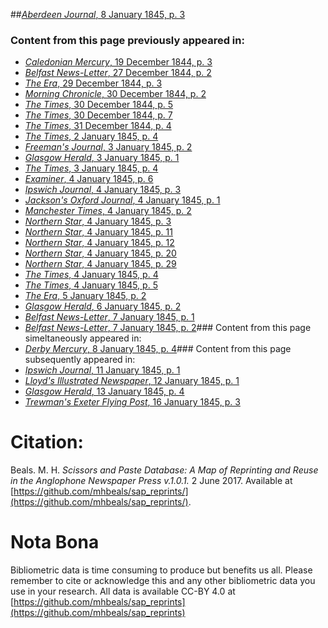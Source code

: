##[*Aberdeen Journal*, 8 January 1845, p. 3](https://mhbeals.github.io/sap_html/Aberdeen-Journal/Aberdeen-Journal-8-January-1845-p-3)

### Content from this page previously appeared in:
+ [*Caledonian Mercury*, 19 December 1844, p. 3](https://mhbeals.github.io/sap_html/Caledonian-Mercury/Caledonian-Mercury-19-December-1844-p-3)
+ [*Belfast News-Letter*, 27 December 1844, p. 2](https://mhbeals.github.io/sap_html/Belfast-News-Letter/Belfast-News-Letter-27-December-1844-p-2)
+ [*The Era*, 29 December 1844, p. 3](https://mhbeals.github.io/sap_html/The-Era/The-Era-29-December-1844-p-3)
+ [*Morning Chronicle*, 30 December 1844, p. 2](https://mhbeals.github.io/sap_html/Morning-Chronicle/Morning-Chronicle-30-December-1844-p-2)
+ [*The Times*, 30 December 1844, p. 5](https://mhbeals.github.io/sap_html/The-Times/The-Times-30-December-1844-p-5)
+ [*The Times*, 30 December 1844, p. 7](https://mhbeals.github.io/sap_html/The-Times/The-Times-30-December-1844-p-7)
+ [*The Times*, 31 December 1844, p. 4](https://mhbeals.github.io/sap_html/The-Times/The-Times-31-December-1844-p-4)
+ [*The Times*, 2 January 1845, p. 4](https://mhbeals.github.io/sap_html/The-Times/The-Times-2-January-1845-p-4)
+ [*Freeman's Journal*, 3 January 1845, p. 2](https://mhbeals.github.io/sap_html/Freeman's-Journal/Freeman's-Journal-3-January-1845-p-2)
+ [*Glasgow Herald*, 3 January 1845, p. 1](https://mhbeals.github.io/sap_html/Glasgow-Herald/Glasgow-Herald-3-January-1845-p-1)
+ [*The Times*, 3 January 1845, p. 4](https://mhbeals.github.io/sap_html/The-Times/The-Times-3-January-1845-p-4)
+ [*Examiner*, 4 January 1845, p. 6](https://mhbeals.github.io/sap_html/Examiner/Examiner-4-January-1845-p-6)
+ [*Ipswich Journal*, 4 January 1845, p. 3](https://mhbeals.github.io/sap_html/Ipswich-Journal/Ipswich-Journal-4-January-1845-p-3)
+ [*Jackson's Oxford Journal*, 4 January 1845, p. 1](https://mhbeals.github.io/sap_html/Jackson's-Oxford-Journal/Jackson's-Oxford-Journal-4-January-1845-p-1)
+ [*Manchester Times*, 4 January 1845, p. 2](https://mhbeals.github.io/sap_html/Manchester-Times/Manchester-Times-4-January-1845-p-2)
+ [*Northern Star*, 4 January 1845, p. 3](https://mhbeals.github.io/sap_html/Northern-Star/Northern-Star-4-January-1845-p-3)
+ [*Northern Star*, 4 January 1845, p. 11](https://mhbeals.github.io/sap_html/Northern-Star/Northern-Star-4-January-1845-p-11)
+ [*Northern Star*, 4 January 1845, p. 12](https://mhbeals.github.io/sap_html/Northern-Star/Northern-Star-4-January-1845-p-12)
+ [*Northern Star*, 4 January 1845, p. 20](https://mhbeals.github.io/sap_html/Northern-Star/Northern-Star-4-January-1845-p-20)
+ [*Northern Star*, 4 January 1845, p. 29](https://mhbeals.github.io/sap_html/Northern-Star/Northern-Star-4-January-1845-p-29)
+ [*The Times*, 4 January 1845, p. 4](https://mhbeals.github.io/sap_html/The-Times/The-Times-4-January-1845-p-4)
+ [*The Times*, 4 January 1845, p. 5](https://mhbeals.github.io/sap_html/The-Times/The-Times-4-January-1845-p-5)
+ [*The Era*, 5 January 1845, p. 2](https://mhbeals.github.io/sap_html/The-Era/The-Era-5-January-1845-p-2)
+ [*Glasgow Herald*, 6 January 1845, p. 2](https://mhbeals.github.io/sap_html/Glasgow-Herald/Glasgow-Herald-6-January-1845-p-2)
+ [*Belfast News-Letter*, 7 January 1845, p. 1](https://mhbeals.github.io/sap_html/Belfast-News-Letter/Belfast-News-Letter-7-January-1845-p-1)
+ [*Belfast News-Letter*, 7 January 1845, p. 2](https://mhbeals.github.io/sap_html/Belfast-News-Letter/Belfast-News-Letter-7-January-1845-p-2)### Content from this page simeltaneously appeared in:
+ [*Derby Mercury*, 8 January 1845, p. 4](https://mhbeals.github.io/sap_html/Derby-Mercury/Derby-Mercury-8-January-1845-p-4)### Content from this page subsequently appeared in:
+ [*Ipswich Journal*, 11 January 1845, p. 1](https://mhbeals.github.io/sap_html/Ipswich-Journal/Ipswich-Journal-11-January-1845-p-1)
+ [*Lloyd's Illustrated Newspaper*, 12 January 1845, p. 1](https://mhbeals.github.io/sap_html/Lloyd's-Illustrated-Newspaper/Lloyd's-Illustrated-Newspaper-12-January-1845-p-1)
+ [*Glasgow Herald*, 13 January 1845, p. 4](https://mhbeals.github.io/sap_html/Glasgow-Herald/Glasgow-Herald-13-January-1845-p-4)
+ [*Trewman's Exeter Flying Post*, 16 January 1845, p. 3](https://mhbeals.github.io/sap_html/Trewman's-Exeter-Flying-Post/Trewman's-Exeter-Flying-Post-16-January-1845-p-3)
                    
# Citation: 

Beals. M. H. *Scissors and Paste Database: A Map of Reprinting and Reuse in the Anglophone Newspaper Press v.1.0.1.* 2 June 2017. Available at [https://github.com/mhbeals/sap_reprints/](https://github.com/mhbeals/sap_reprints/). 
                    
# Nota Bona

Bibliometric data is time consuming to produce but benefits us all. Please remember to cite or acknowledge this and any other bibliometric data you use in your research. All data is available CC-BY 4.0 at [https://github.com/mhbeals/sap_reprints](https://github.com/mhbeals/sap_reprints)